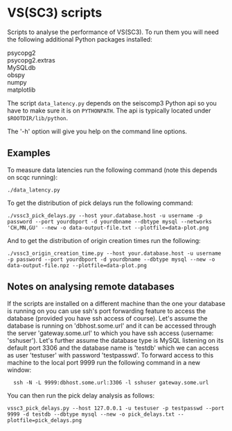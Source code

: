 # VS(SC3) scripts

Scripts to analyse the performance of VS(SC3). To run them you will need the following
additional Python packages installed:

psycopg2  
psycopg2.extras  
MySQLdb  
obspy  
numpy  
matplotlib  

The script `data_latency.py` depends on the seiscomp3 Python api so you have to
make sure it is on `PYTHONPATH`. The api is typically located under `$ROOTDIR/lib/python`.

The '-h' option will give you help on the command line options.

## Examples

To measure data latencies run the following command (note this depends on scqc running):

    ./data_latency.py

To get the distribution of pick delays run the following command:

    ./vssc3_pick_delays.py --host your.database.host -u username -p password --port yourdbport -d yourdbname --dbtype mysql --networks 'CH,MN,GU' --new -o data-output-file.txt --plotfile=data-plot.png

And to get the distribution of origin creation times run the following:

    ./vssc3_origin_creation_time.py --host your.database.host -u username -p password --port yourdbport -d yourdbname --dbtype mysql --new -o data-output-file.npz --plotfile=data-plot.png

## Notes on analysing remote databases
If the scripts are installed on a different machine than the one your database is
running on you can use ssh's port forwarding feature to access the database
(provided you have ssh access of course). Let's assume the database is running
on 'dbhost.some.url' and it can be accessed through the server 'gateway.some.url'
to which you have ssh access (username: 'sshuser'). Let's further assume the
database type is MySQL listening on its default port 3306 and the database name is 'testdb' which we can access as user 'testuser' with password 'testpasswd'. To forward access to
this machine to the local port 9999 run the following command in a new window:

      ssh -N -L 9999:dbhost.some.url:3306 -l sshuser gateway.some.url

You can then run the pick delay analysis as follows:

    vssc3_pick_delays.py --host 127.0.0.1 -u testuser -p testpasswd --port 9999 -d testdb --dbtype mysql --new -o pick_delays.txt --plotfile=pick_delays.png
